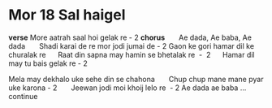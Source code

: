 # Mor 18 Sal haigel
**verse**
More aatrah saal hoi gelak re - 2
**chorus**
      Ae dada, Ae baba, Ae dada
      Shadi karai de re mor jodi jumai de - 2
Gaon ke gori hamar dil ke churalak re
     Raat din sapna may hamin se bhetalak re  -  2
     Hamar dil may tu bais gelak re - 2

Mela may dekhalo uke sehe din se chahona
      Chup chup mane mane pyar uke karona - 2
      Jeewan jodi moi khoij lelo re  - 2
Ae dada ae baba ... continue